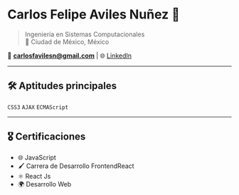 # Carlos Felipe Aviles Nuñez 🌟

> Ingeniería en Sistemas Computacionales  
> 📍 Ciudad de México, México

📩 **[carlosfavilesn@gmail.com](mailto:carlosfavilesn@gmail.com)** | 🌐 [LinkedIn](www.linkedin.com/in/carlos-felipe-aviles-nuñez-0aaa8385)

---

## 🛠 Aptitudes principales

`CSS3` `AJAX` `ECMAScript`

---

## 🎖 Certificaciones

- 🌐 JavaScript
- 🖌 Carrera de Desarrollo FrontendReact
- ⚛ React Js
- 🌍 Desarrollo Web



